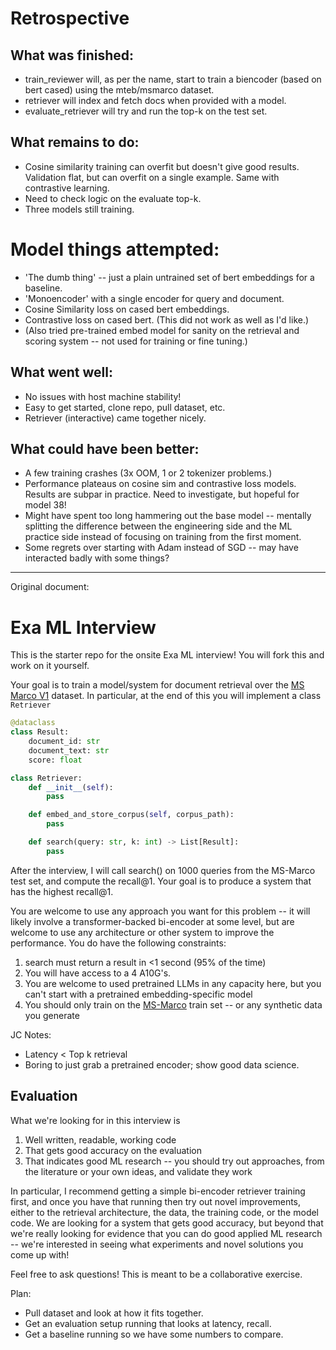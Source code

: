 # Retrospective

## What was finished:

- train_reviewer will, as per the name, start to train a biencoder (based on bert cased) using the mteb/msmarco dataset.
- retriever will index and fetch docs when provided with a model.
- evaluate_retriever will try and run the top-k on the test set. 

## What remains to do:

- Cosine similarity training can overfit but doesn't give good results.  Validation flat, but can overfit on a single example.  Same with contrastive learning.
- Need to check logic on the evaluate top-k.  
- Three models still training.

# Model things attempted:

- 'The dumb thing' -- just a plain untrained set of bert embeddings for a baseline.
- 'Monoencoder' with a single encoder for query and document.
- Cosine Similarity loss on cased bert embeddings.
- Contrastive loss on cased bert.  (This did not work as well as I'd like.)
- (Also tried pre-trained embed model for sanity on the retrieval and scoring system -- not used for training or fine tuning.)

## What went well:

- No issues with host machine stability!
- Easy to get started, clone repo, pull dataset, etc.
- Retriever (interactive) came together nicely.

## What could have been better:

- A few training crashes (3x OOM, 1 or 2 tokenizer problems.)
- Performance plateaus on cosine sim and contrastive loss models.  Results are subpar in practice.  Need to investigate, but hopeful for model 38!
- Might have spent too long hammering out the base model -- mentally splitting the difference between the engineering side and the ML practice side instead of focusing on training from the first moment.
- Some regrets over starting with Adam instead of SGD -- may have interacted badly with some things?

---

Original document:

# Exa ML Interview

This is the starter repo for the onsite Exa ML interview! You will fork this and work on it yourself.

Your goal is to train a model/system for document retrieval over the [MS Marco V1](https://huggingface.co/datasets/mteb/msmarco) dataset. In particular, at the end of this you will implement a class `Retriever`

```python
@dataclass
class Result:
    document_id: str
    document_text: str
    score: float

class Retriever:
    def __init__(self):
        pass

    def embed_and_store_corpus(self, corpus_path):
        pass

    def search(query: str, k: int) -> List[Result]:
        pass

```

After the interview, I will call search() on 1000 queries from the MS-Marco test set, and compute the recall@1. Your goal is to produce a system that has the highest recall@1. 

You are welcome to use any approach you want for this problem -- it will likely involve a transformer-backed bi-encoder at some level, but are welcome to use any architecture or other system to improve the performance. You do have the following constraints:

1. search must return a result in <1 second (95% of the time)
2. You will have access to a 4 A10G's.
3. You are welcome to used pretrained LLMs in any capacity here, but you can't start with a pretrained embedding-specific model
4. You should only train on the [MS-Marco](https://huggingface.co/datasets/mteb/msmarco-v2/viewer/queries) train set -- or any synthetic data you generate

JC Notes:
- Latency < Top k retrieval
- Boring to just grab a pretrained encoder; show good data science.

## Evaluation

What we're looking for in this interview is

1) Well written, readable, working code
2) That gets good accuracy on the evaluation
3) That indicates good ML research -- you should try out approaches, from the literature or your own ideas, and validate they work

In particular, I recommend getting a simple bi-encoder retriever training first, and once you have that running then try out novel improvements, either to the retrieval architecture, the data, the training code, or the model code. We are looking for a system that gets good accuracy, but beyond that we're really looking for evidence that you can do good applied ML research -- we're interested in seeing what experiments and novel solutions you come up with!

Feel free to ask questions! This is meant to be a collaborative exercise.

Plan:
- Pull dataset and look at how it fits together.
- Get an evaluation setup running that looks at latency, recall.
- Get a baseline running so we have some numbers to compare.

